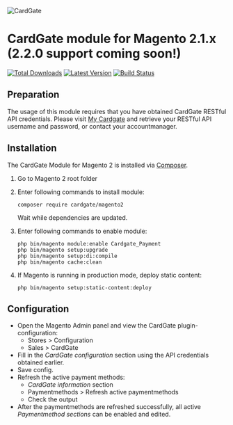 ![CardGate](https://cdn.curopayments.net/thumb/200/logos/cardgate.png)

# CardGate module for Magento 2.1.x (2.2.0 support coming soon!)

[![Total Downloads](https://img.shields.io/packagist/dt/cardgate/magento2.svg)](https://packagist.org/packages/cardgate/magento2)
[![Latest Version](https://img.shields.io/packagist/v/cardgate/magento2.svg)](https://github.com/cardgate/magento2/releases)
[![Build Status](https://travis-ci.org/cardgate/magento2.svg?branch=master)](https://travis-ci.org/cardgate/magento2)

## Preparation

The usage of this module requires that you have obtained CardGate RESTful API credentials.
Please visit [My Cardgate](https://my.cardgate.com/) and retrieve your RESTful API username and password, or contact your accountmanager.

## Installation

The CardGate Module for Magento 2 is installed via [Composer](http://getcomposer.org/).

1. Go to Magento 2 root folder

2. Enter following commands to install module:

   ```
   composer require cardgate/magento2
   ```

   Wait while dependencies are updated.

3. Enter following commands to enable module:

   ```
   php bin/magento module:enable Cardgate_Payment
   php bin/magento setup:upgrade
   php bin/magento setup:di:compile
   php bin/magento cache:clean
   ```

4. If Magento is running in production mode, deploy static content:

   ```
   php bin/magento setup:static-content:deploy
   ```

## Configuration

- Open the Magento Admin panel and view the CardGate plugin-configuration:
  - Stores > Configuration
  - Sales > CardGate
- Fill in the *CardGate configuration* section using the API credentials obtained earlier.
- Save config.
- Refresh the active payment methods:
  - *CardGate information* section
  - Paymentmethods > Refresh active paymentmethods
  - Check the output
- After the paymentmethods are refreshed successfully, all active *Paymentmethod sections* can be enabled and edited.
